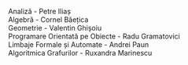 Analiză - Petre Iliaș\
Algebră - Cornel Băețica\
Geometrie - Valentin Ghișoiu \
Programare Orientată pe Obiecte - Radu Gramatovici\
Limbaje Formale și Automate - Andrei Paun\
Algoritmica Grafurilor - Ruxandra Marinescu  
